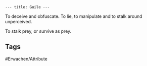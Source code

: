 ```--- title: Guile ---```

To deceive and obfuscate. To lie, to manipulate and to stalk around unperceived.

To stalk prey, or survive as prey.
## Tags
#Erwachen/Attribute 